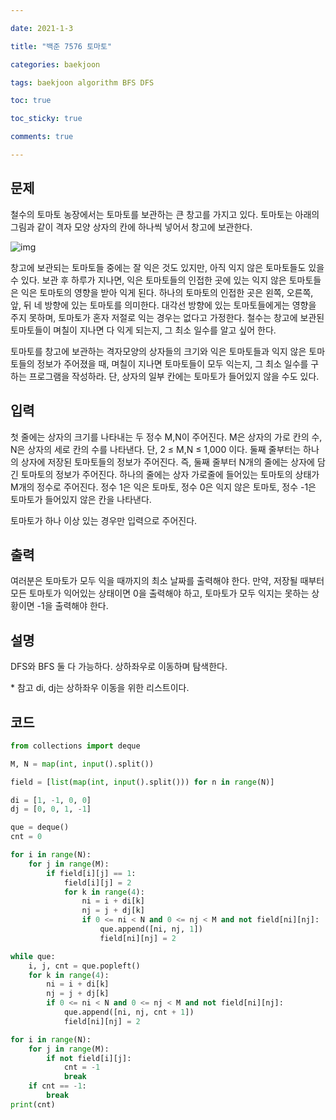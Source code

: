 ```yaml
---

date: 2021-1-3

title: "백준 7576 토마토"

categories: baekjoon

tags: baekjoon algorithm BFS DFS

toc: true

toc_sticky: true

comments: true

---
```


## 문제

철수의 토마토 농장에서는 토마토를 보관하는 큰 창고를 가지고 있다. 토마토는 아래의 그림과 같이 격자 모양 상자의 칸에 하나씩 넣어서 창고에 보관한다. 

![img](https://www.acmicpc.net/upload/images/tmt.png)

창고에 보관되는 토마토들 중에는 잘 익은 것도 있지만, 아직 익지 않은 토마토들도 있을 수 있다. 보관 후 하루가 지나면, 익은 토마토들의 인접한 곳에 있는 익지 않은 토마토들은 익은 토마토의 영향을 받아 익게 된다. 하나의 토마토의 인접한 곳은 왼쪽, 오른쪽, 앞, 뒤 네 방향에 있는 토마토를 의미한다. 대각선 방향에 있는 토마토들에게는 영향을 주지 못하며, 토마토가 혼자 저절로 익는 경우는 없다고 가정한다. 철수는 창고에 보관된 토마토들이 며칠이 지나면 다 익게 되는지, 그 최소 일수를 알고 싶어 한다.

토마토를 창고에 보관하는 격자모양의 상자들의 크기와 익은 토마토들과 익지 않은 토마토들의 정보가 주어졌을 때, 며칠이 지나면 토마토들이 모두 익는지, 그 최소 일수를 구하는 프로그램을 작성하라. 단, 상자의 일부 칸에는 토마토가 들어있지 않을 수도 있다.

## 입력

첫 줄에는 상자의 크기를 나타내는 두 정수 M,N이 주어진다. M은 상자의 가로 칸의 수, N은 상자의 세로 칸의 수를 나타낸다. 단, 2 ≤ M,N ≤ 1,000 이다. 둘째 줄부터는 하나의 상자에 저장된 토마토들의 정보가 주어진다. 즉, 둘째 줄부터 N개의 줄에는 상자에 담긴 토마토의 정보가 주어진다. 하나의 줄에는 상자 가로줄에 들어있는 토마토의 상태가 M개의 정수로 주어진다. 정수 1은 익은 토마토, 정수 0은 익지 않은 토마토, 정수 -1은 토마토가 들어있지 않은 칸을 나타낸다.

토마토가 하나 이상 있는 경우만 입력으로 주어진다.

## 출력

여러분은 토마토가 모두 익을 때까지의 최소 날짜를 출력해야 한다. 만약, 저장될 때부터 모든 토마토가 익어있는 상태이면 0을 출력해야 하고, 토마토가 모두 익지는 못하는 상황이면 -1을 출력해야 한다.



## 설명
DFS와 BFS 둘 다 가능하다.
상하좌우로 이동하며 탐색한다.

\* 참고
di, dj는 상하좌우 이동을 위한 리스트이다.

## 코드
```python
from collections import deque

M, N = map(int, input().split())

field = [list(map(int, input().split())) for n in range(N)]

di = [1, -1, 0, 0]
dj = [0, 0, 1, -1]

que = deque()
cnt = 0

for i in range(N):
    for j in range(M):
        if field[i][j] == 1:
            field[i][j] = 2
            for k in range(4):
                ni = i + di[k]
                nj = j + dj[k]
                if 0 <= ni < N and 0 <= nj < M and not field[ni][nj]:
                    que.append([ni, nj, 1])
                    field[ni][nj] = 2

while que:
    i, j, cnt = que.popleft()
    for k in range(4):
        ni = i + di[k]
        nj = j + dj[k]
        if 0 <= ni < N and 0 <= nj < M and not field[ni][nj]:
            que.append([ni, nj, cnt + 1])
            field[ni][nj] = 2

for i in range(N):
    for j in range(M):
        if not field[i][j]:
            cnt = -1
            break
    if cnt == -1:
        break
print(cnt)
```